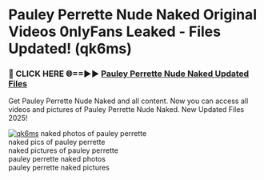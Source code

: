 # Pauley Perrette Nude Naked Original Videos 0nlyFans Leaked - Files Updated! (qk6ms)

<h3>🔴 CLICK HERE 🌐==►► <a href="https://tinyurl.com/yckcrads" rel="nofollow">Pauley Perrette Nude Naked Updated Files</a></h3>

Get Pauley Perrette Nude Naked and all content. Now you can access all videos and pictures of Pauley Perrette Nude Naked. New Updated Files 2025!

[![qk6ms](https://i.imgur.com/hpKpOFt.gif)](https://tinyurl.com/yckcrads)
naked photos of pauley perrette<br>
naked pics of pauley perrette<br>
naked pictures of pauley perrette<br>
pauley perrette naked photos<br>
pauley perrette naked pictures